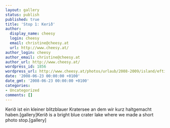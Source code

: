 ```yaml
---
layout: gallery
status: publish
published: true
title: 'Stop 1: Kerið'
author:
  display_name: cheesy
  login: cheesy
  email: christine@cheesy.at
  url: http://www.cheesy.at/
author_login: cheesy
author_email: christine@cheesy.at
author_url: http://www.cheesy.at/
wordpress_id: 1856
wordpress_url: http://www.cheesy.at/photos/urlaub/2008-2009/island/eftidalur-reykjavik/kerid/
date: '2008-06-23 00:00:00 +0100'
date_gmt: '2008-06-23 00:00:00 +0100'
categories:
- Uncategorized
comments: []
---
```

<!--:de-->Kerið ist ein kleiner blitzblauer Kratersee an dem wir kurz haltgemacht haben.[gallery]<!--:--><!--:en-->Kerið is a bright blue crater lake where we made a short photo stop.[gallery]<!--:-->
